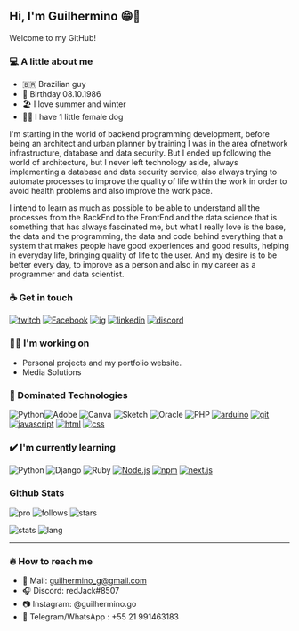 ## Hi, I'm Guilhermino 😁👋

Welcome to my GitHub!

### 💻 A little about me
 - 🇧🇷 Brazilian guy 
 - 👶 Birthday 08.10.1986
 - 🏖️ I love summer and winter
 - 🐩🐶 I have 1 little female dog 

  I'm starting in the world of backend programming development, before being an architect and urban planner by training I was in the area of ​​network infrastructure, database and data security. But I ended up following the world of architecture, but I never left technology aside, always implementing a database and data security service, also always trying to automate processes to improve the quality of life within the work in order to avoid health problems and also improve the work pace.

  I intend to learn as much as possible to be able to understand all the processes from the BackEnd to the FrontEnd and the data science that is something that has always fascinated me, but what I really love is the base, the data and the programming, the data and code behind everything that a system that makes people have good experiences and good results, helping in everyday life, bringing quality of life to the user. And my desire is to be better every day, to improve as a person and also in my career as a programmer and data scientist.

  
### ☕ Get in touch

[![twitch](https://img.shields.io/twitch/status/grizzyrp?style=for-the-badge)](https://www.twitch.tv/redj4ck4l)
[![Facebook](https://img.shields.io/badge/Facebook-%231877F2.svg?style=for-the-badge&logo=Facebook&logoColor=white)](https://www.facebook.com/guilhermino.gomes)
[![ig](https://img.shields.io/badge/-Instagram-red?style=for-the-badge&logo=instagram&logoColor=white)](https://www.instagram.com/garchdesign/)
[![linkedin](https://img.shields.io/badge/-Linkedin-blue?style=for-the-badge&logo=linkedin&logoColor=white)](https://www.linkedin.com/in/guilhermino-gomes-88471151/)
[![discord](https://img.shields.io/badge/-Discord-grey?style=for-the-badge&logo=discord&logoColor=white)](https://discord.gg/9x8cGYWnJy)



###  👨‍💻 I'm working on
 - Personal projects and my portfolio website. 
 - Media Solutions


### 📁 Dominated Technologies

![Python](https://img.shields.io/badge/python-3670A0?style=for-the-badge&logo=python&logoColor=ffdd54)![Adobe](https://img.shields.io/badge/adobe-%23FF0000.svg?style=for-the-badge&logo=adobe&logoColor=white) ![Canva](https://img.shields.io/badge/Canva-%2300C4CC.svg?style=for-the-badge&logo=Canva&logoColor=white) ![Sketch](https://img.shields.io/badge/Sketch-FFB387?style=for-the-badge&logo=sketch&logoColor=black) ![Oracle](https://img.shields.io/badge/Oracle-F80000?style=for-the-badge&logo=oracle&logoColor=white) ![PHP](https://img.shields.io/badge/php-%23777BB4.svg?style=for-the-badge&logo=php&logoColor=white) [![arduino](https://img.shields.io/badge/-Arduino-blue?style=for-the-badge&logo=arduino&logoColor=white)](https://www.arduino.cc) [![git](https://img.shields.io/badge/-Git-red?style=for-the-badge&logo=git&logoColor=white)](https://git-scm.com) [![javascript](https://img.shields.io/badge/-JavaScript-yellow?style=for-the-badge&logo=javascript&logoColor=white)](https://www.javascript.com) [![html](https://img.shields.io/badge/-HTML5-red?style=for-the-badge&logo=html&logoColor=white)](https://developer.mozilla.org/en-US/docs/Web/HTML) [![css](https://img.shields.io/badge/-CSS3-darkblue?style=for-the-badge&logo=css3&logoColor=white)](https://developer.mozilla.org/en-US/docs/Web/CSS) 

### ✔️ I'm currently learning

![Python](https://img.shields.io/badge/python-3670A0?style=for-the-badge&logo=python&logoColor=ffdd54) ![Django](https://img.shields.io/badge/django-%23092E20.svg?style=for-the-badge&logo=django&logoColor=white) ![Ruby](https://img.shields.io/badge/ruby-%23CC342D.svg?style=for-the-badge&logo=ruby&logoColor=white) [![Node.js](https://img.shields.io/badge/-Node.js-green?style=for-the-badge&logo=node.js&logoColor=white)](https://nodejs.org/en/) [![npm](https://img.shields.io/badge/-NPM-black?style=for-the-badge&logo=npm&logoColor=white)](https://www.npmjs.com) [![next.js](https://img.shields.io/badge/-Next.js-black?style=for-the-badge&logo=next.js&logoColor=white)](https://nextjs.org)

### Github Stats
![pro](https://img.shields.io/badge/-PRO-blueviolet?style=for-the-badge&logo=github) ![follows](https://img.shields.io/github/followers/guilherminog?style=for-the-badge) ![stars](https://img.shields.io/github/stars/guilherminog?style=for-the-badge) 
 
 ![stats](https://github-readme-stats.vercel.app/api?username=guilherminog&show_icons=true&theme=light)
 ![lang](https://github-readme-stats.vercel.app/api/top-langs/?username=guilherminog&layout=compact&theme=light)
 
---

### 🔥 How to reach me
 - 📧 Mail: guilhermino_g@gmail.com
 - 🎧 Discord: redJack#8507
 - 📷 Instagram: @guilhermino.go
 - 📱 Telegram/WhatsApp : +55 21 991463183
 
